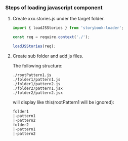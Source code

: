 ### Steps of loading javascript component

1. Create xxx.stories.js under the target folder.

    ```js
    import { loadJSStories } from 'storybook-loader';

    const req = require.context('./');

    loadJSStories(req);
    ```

2. Create sub folder and add js files.

   The following structure:
    ```
    ./rootPattern1.js
    ./folder1/pattern1.js
    ./folder1/pattern2.js
    ./folder2/pattern1.jsx
    ./folder2/pattern2.jsx
    ```

   will display like this(rootPattern1 will be ignored):
    ```
    folder1
    |-pattern1
    |-pattern2
    folder2
    |-pattern1
    |-pattern2
    ```
